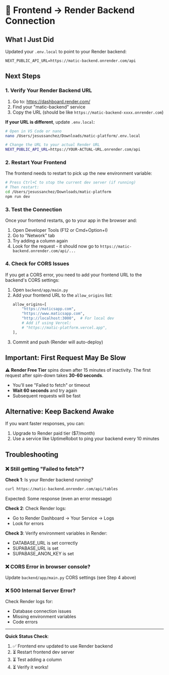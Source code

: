 # 🔧 Frontend → Render Backend Connection

## What I Just Did

Updated your `.env.local` to point to your Render backend:

```env
NEXT_PUBLIC_API_URL=https://matic-backend.onrender.com/api
```

## Next Steps

### 1. Verify Your Render Backend URL

1. Go to: https://dashboard.render.com/
2. Find your "matic-backend" service
3. Copy the URL (should be like `https://matic-backend-xxxx.onrender.com`)

**If your URL is different**, update `.env.local`:
```bash
# Open in VS Code or nano
nano /Users/jesussanchez/Downloads/matic-platform/.env.local

# Change the URL to your actual Render URL
NEXT_PUBLIC_API_URL=https://YOUR-ACTUAL-URL.onrender.com/api
```

### 2. Restart Your Frontend

The frontend needs to restart to pick up the new environment variable:

```bash
# Press Ctrl+C to stop the current dev server (if running)
# Then restart:
cd /Users/jesussanchez/Downloads/matic-platform
npm run dev
```

### 3. Test the Connection

Once your frontend restarts, go to your app in the browser and:
1. Open Developer Tools (F12 or Cmd+Option+I)
2. Go to "Network" tab
3. Try adding a column again
4. Look for the request - it should now go to `https://matic-backend.onrender.com/api/...`

### 4. Check for CORS Issues

If you get a CORS error, you need to add your frontend URL to the backend's CORS settings:

1. Open `backend/app/main.py`
2. Add your frontend URL to the `allow_origins` list:
   ```python
   allow_origins=[
       "https://maticsapp.com",
       "https://www.maticsapp.com",
       "http://localhost:3000",  # For local dev
       # Add if using Vercel:
       # "https://matic-platform.vercel.app",
   ],
   ```
3. Commit and push (Render will auto-deploy)

## Important: First Request May Be Slow

⚠️ **Render Free Tier** spins down after 15 minutes of inactivity. The first request after spin-down takes **30-60 seconds**.

- You'll see "Failed to fetch" or timeout
- **Wait 60 seconds** and try again
- Subsequent requests will be fast

## Alternative: Keep Backend Awake

If you want faster responses, you can:
1. Upgrade to Render paid tier ($7/month)
2. Use a service like UptimeRobot to ping your backend every 10 minutes

## Troubleshooting

### ❌ Still getting "Failed to fetch"?

**Check 1**: Is your Render backend running?
```bash
curl https://matic-backend.onrender.com/api/tables
```
Expected: Some response (even an error message)

**Check 2**: Check Render logs:
- Go to Render Dashboard → Your Service → Logs
- Look for errors

**Check 3**: Verify environment variables in Render:
- DATABASE_URL is set correctly
- SUPABASE_URL is set
- SUPABASE_ANON_KEY is set

### ❌ CORS Error in browser console?

Update `backend/app/main.py` CORS settings (see Step 4 above)

### ❌ 500 Internal Server Error?

Check Render logs for:
- Database connection issues
- Missing environment variables
- Code errors

---

**Quick Status Check**:
1. ✅ Frontend env updated to use Render backend
2. ⏳ Restart frontend dev server
3. ⏳ Test adding a column
4. ⏳ Verify it works!
